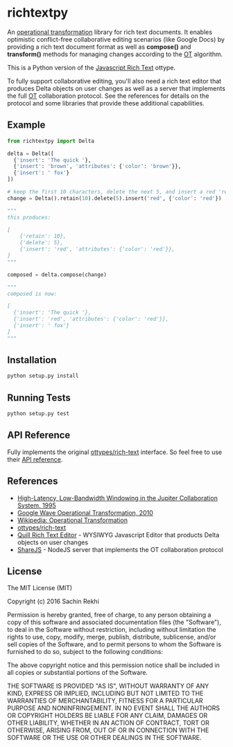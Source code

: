 # richtextpy

An [operational transformation](https://en.wikipedia.org/wiki/Operational_transformation) library for rich text documents. It enables optimistic conflict-free collaborative editing scenarios (like Google Docs) by providing a rich text document format as well as **compose()** and **transform()** methods for managing changes according to the [OT](https://en.wikipedia.org/wiki/Operational_transformation) algorithm.

This is a Python version of the [Javascript Rich Text](https://github.com/ottypes/rich-text) ottype.

To fully support collaborative editing, you'll also need a rich text editor that produces Delta objects on user changes as well as a server that implements the full [OT](https://en.wikipedia.org/wiki/Operational_transformation) collaboration protocol. See the references for details on the protocol and some libraries that provide these additional capabilities.

## Example

```python
from richtextpy import Delta

delta = Delta([
  {'insert': 'The quick '},
  {'insert': 'brown', 'attributes': {'color': 'brown'}},
  {'insert': ' fox'}
])

# keep the first 10 characters, delete the next 5, and insert a red 'red'
change = Delta().retain(10).delete(5).insert('red', {'color': 'red'})

"""
this produces:

[
	{'retain': 10},
	{'delete': 5},
	{'insert': 'red', 'attributes': {'color': 'red'}},
]
"""

composed = delta.compose(change)

"""
composed is now:

[
  {'insert': 'The quick '},
  {'insert': 'red', 'attributes': {'color': 'red'}},
  {'insert': ' fox'}
]
"""
```

## Installation
```python
python setup.py install
```

## Running Tests
```python
python setup.py test
```

## API Reference

Fully implements the original [ottypes/rich-text](https://github.com/ottypes/rich-text) interface. So feel free to use their [API reference](https://github.com/ottypes/rich-text).

## References
- [High-Latency, Low-Bandwidth Windowing in the Jupiter Collaboration System, 1995](http://lively-kernel.org/repository/webwerkstatt/projects/Collaboration/paper/Jupiter.pdf)
- [Google Wave Operational Transformation, 2010](http://wave-protocol.googlecode.com/hg/whitepapers/operational-transform/operational-transform.html)
- [Wikipedia: Operational Transformation](https://en.wikipedia.org/wiki/Operational_transformation)
- [ottypes/rich-text](https://github.com/ottypes/rich-text)
- [Quill Rich Text Editor](https://github.com/quilljs/quill/) - WYSIWYG Javascript Editor that products Delta objects on user changes
- [ShareJS](https://github.com/share/ShareJS) - NodeJS server that implements the OT collaboration protocol

## License

The MIT License (MIT)

Copyright (c) 2016 Sachin Rekhi

Permission is hereby granted, free of charge, to any person obtaining a copy
of this software and associated documentation files (the "Software"), to deal
in the Software without restriction, including without limitation the rights
to use, copy, modify, merge, publish, distribute, sublicense, and/or sell
copies of the Software, and to permit persons to whom the Software is
furnished to do so, subject to the following conditions:

The above copyright notice and this permission notice shall be included in
all copies or substantial portions of the Software.

THE SOFTWARE IS PROVIDED "AS IS", WITHOUT WARRANTY OF ANY KIND, EXPRESS OR
IMPLIED, INCLUDING BUT NOT LIMITED TO THE WARRANTIES OF MERCHANTABILITY,
FITNESS FOR A PARTICULAR PURPOSE AND NONINFRINGEMENT. IN NO EVENT SHALL THE
AUTHORS OR COPYRIGHT HOLDERS BE LIABLE FOR ANY CLAIM, DAMAGES OR OTHER
LIABILITY, WHETHER IN AN ACTION OF CONTRACT, TORT OR OTHERWISE, ARISING FROM,
OUT OF OR IN CONNECTION WITH THE SOFTWARE OR THE USE OR OTHER DEALINGS IN
THE SOFTWARE.
